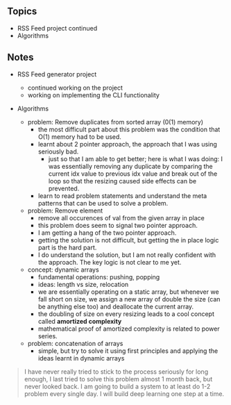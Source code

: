 ## Topics
- RSS Feed project continued
- Algorithms


## Notes
- RSS Feed generator project
	- continued working on the project
	- working on implementing the CLI functionality 


- Algorithms
	- problem: Remove duplicates from sorted array (0(1) memory)  
		- the most difficult part about this problem was the condition that O(1) memory had to be used. 
		- learnt about 2 pointer approach, the approach that I was using seriously bad. 
			- just so that I am able to get better; here is what I was doing: I was essentially removing any duplicate by comparing the current idx value to previous idx value and break out of the loop so that the resizing caused side effects can be prevented. 
		- learn to read problem statements and understand the meta patterns that can be used to solve a problem. 
	- problem: Remove element 
		- remove all occurences of val from the given array in place
		- this problem does seem to signal two pointer approach. 
		- I am getting a hang of the two pointer approach.
		- getting the solution is not difficult, but getting the in place logic part is the hard part. 
		- I do understand the solution, but I am not really confident with the approach. The key logic is not clear to me yet.  
	- concept: dynamic arrays
		- fundamental operations: pushing, popping
		- ideas: length vs size, relocation
		- we are essentially operating on a static array, but whenever we fall short on size, we assign a new array of double the size (can be anything else too) and deallocate the current array. 
		- the doubling of size on every resizing leads to a cool concept called **amortized complexity**
		- mathematical proof of amortized complexity is related to power series.
	- problem: concatenation of arrays
		- simple, but try to solve it using first principles and applying the ideas learnt in dynamic arrays 
> I have never really tried to stick to the process seriously for long enough, I last tried to solve this problem almost 1 month back, but never looked back. I am going to build a system to at least do 1-2 problem every single day. I will build deep learning one step at a time. 

